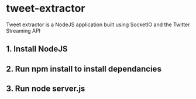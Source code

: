 # tweet-extractor
Tweet extractor is a NodeJS application built using SocketIO and the Twitter Streaming API


## 1. Install NodeJS

## 2. Run **npm install** to install dependancies

## 3. Run **node server.js**





